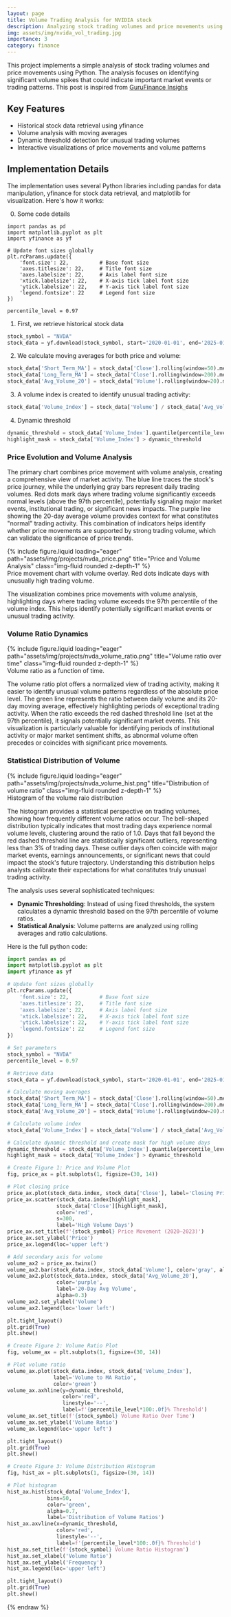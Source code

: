 ```yaml
---
layout: page
title: Volume Trading Analysis for NVIDIA stock
description: Analyzing stock trading volumes and price movements using Python
img: assets/img/nvida_vol_trading.jpg
importance: 3
category: finance
---
```


This project implements a simple analysis of stock trading volumes and price movements using Python. The analysis focuses on identifying significant volume spikes that could indicate important market events or trading patterns. This post is inspired from [GuruFinance Insighs](https://ayratmurtazin.beehiiv.com/)

## Key Features

- Historical stock data retrieval using yfinance
- Volume analysis with moving averages
- Dynamic threshold detection for unusual trading volumes
- Interactive visualizations of price movements and volume patterns

## Implementation Details

The implementation uses several Python libraries including pandas for data manipulation, yfinance for stock data retrieval, and matplotlib for visualization. Here's how it works:

0. Some code details
```
import pandas as pd
import matplotlib.pyplot as plt
import yfinance as yf

# Update font sizes globally
plt.rcParams.update({
    'font.size': 22,          # Base font size
    'axes.titlesize': 22,     # Title font size
    'axes.labelsize': 22,     # Axis label font size
    'xtick.labelsize': 22,    # X-axis tick label font size
    'ytick.labelsize': 22,    # Y-axis tick label font size
    'legend.fontsize': 22     # Legend font size
})

percentile_level = 0.97
```

1. First, we retrieve historical stock data

```python
stock_symbol = "NVDA"
stock_data = yf.download(stock_symbol, start='2020-01-01', end='2025-01-17')
```

2. We calculate moving averages for both price and volume:
```python
stock_data['Short_Term_MA'] = stock_data['Close'].rolling(window=50).mean()
stock_data['Long_Term_MA'] = stock_data['Close'].rolling(window=200).mean()
stock_data['Avg_Volume_20'] = stock_data['Volume'].rolling(window=20).mean()
```

3. A volume index is created to identify unusual trading activity:


```python
stock_data['Volume_Index'] = stock_data['Volume'] / stock_data['Avg_Volume_20']
```

4. Dynamic threshold
```python
dynamic_threshold = stock_data['Volume_Index'].quantile(percentile_level)
highlight_mask = stock_data['Volume_Index'] > dynamic_threshold
```

### Price Evolution and Volume Analysis

The primary chart combines price movement with volume analysis, creating a comprehensive view of market activity. The blue line traces the stock's price journey, while the underlying gray bars represent daily trading volumes. Red dots mark days where trading volume significantly exceeds normal levels (above the 97th percentile), potentially signaling major market events, institutional trading, or significant news impacts. The purple line showing the 20-day average volume provides context for what constitutes "normal" trading activity. This combination of indicators helps identify whether price movements are supported by strong trading volume, which can validate the significance of price trends.

<div class="row">
    <div class="col-sm mt-3 mt-md-0">
        {% include figure.liquid loading="eager" path="assets/img/projects/nvda_price.png" title="Price and Volume Analysis" class="img-fluid rounded z-depth-1" %}
    </div>
</div>
<div class="caption">
    Price movement chart with volume overlay. Red dots indicate days with unusually high trading volume.
</div>

The visualization combines price movements with volume analysis, highlighting days where trading volume exceeds the 97th percentile of the volume index. This helps identify potentially significant market events or unusual trading activity.



### Volume Ratio Dynamics

<div class="row">
    <div class="col-sm mt-3 mt-md-0">
        {% include figure.liquid loading="eager" path="assets/img/projects/nvda_volume_ratio.png" title="Volume ratio over time" class="img-fluid rounded z-depth-1" %}
    </div>
</div>
<div class="caption">
    Volume ratio as a function of time.
</div>


The volume ratio plot offers a normalized view of trading activity, making it easier to identify unusual volume patterns regardless of the absolute price level. The green line represents the ratio between daily volume and its 20-day moving average, effectively highlighting periods of exceptional trading activity. When the ratio exceeds the red dashed threshold line (set at the 97th percentile), it signals potentially significant market events. This visualization is particularly valuable for identifying periods of institutional activity or major market sentiment shifts, as abnormal volume often precedes or coincides with significant price movements.

### Statistical Distribution of Volume

<div class="row">
    <div class="col-sm mt-3 mt-md-0">
        {% include figure.liquid loading="eager" path="assets/img/projects/nvda_volume_hist.png" title="Distribution of volume ratio" class="img-fluid rounded z-depth-1" %}
    </div>
</div>
<div class="caption">
    Histogram of the volume raio distribution
</div>


The histogram provides a statistical perspective on trading volumes, showing how frequently different volume ratios occur. The bell-shaped distribution typically indicates that most trading days experience normal volume levels, clustering around the ratio of 1.0. Days that fall beyond the red dashed threshold line are statistically significant outliers, representing less than 3% of trading days. These outlier days often coincide with major market events, earnings announcements, or significant news that could impact the stock's future trajectory. Understanding this distribution helps analysts calibrate their expectations for what constitutes truly unusual trading activity.



The analysis uses several sophisticated techniques:

- **Dynamic Thresholding**: Instead of using fixed thresholds, the system calculates a dynamic threshold based on the 97th percentile of volume ratios.
- **Statistical Analysis**: Volume patterns are analyzed using rolling averages and ratio calculations.

Here is the full python code: 
```python
import pandas as pd
import matplotlib.pyplot as plt
import yfinance as yf

# Update font sizes globally
plt.rcParams.update({
    'font.size': 22,          # Base font size
    'axes.titlesize': 22,     # Title font size
    'axes.labelsize': 22,     # Axis label font size
    'xtick.labelsize': 22,    # X-axis tick label font size
    'ytick.labelsize': 22,    # Y-axis tick label font size
    'legend.fontsize': 22     # Legend font size
})

# Set parameters
stock_symbol = "NVDA"
percentile_level = 0.97

# Retrieve data 
stock_data = yf.download(stock_symbol, start='2020-01-01', end='2025-01-17')

# Calculate moving averages
stock_data['Short_Term_MA'] = stock_data['Close'].rolling(window=50).mean()
stock_data['Long_Term_MA'] = stock_data['Close'].rolling(window=200).mean()
stock_data['Avg_Volume_20'] = stock_data['Volume'].rolling(window=20).mean()

# Calculate volume index
stock_data['Volume_Index'] = stock_data['Volume'] / stock_data['Avg_Volume_20']

# Calculate dynamic threshold and create mask for high volume days
dynamic_threshold = stock_data['Volume_Index'].quantile(percentile_level)
highlight_mask = stock_data['Volume_Index'] > dynamic_threshold

# Create Figure 1: Price and Volume Plot
fig, price_ax = plt.subplots(1, figsize=(30, 14))

# Plot closing price
price_ax.plot(stock_data.index, stock_data['Close'], label='Closing Price', color='blue')
price_ax.scatter(stock_data.index[highlight_mask], 
                stock_data['Close'][highlight_mask], 
                color='red', 
                s=300, 
                label='High Volume Days')
price_ax.set_title(f'{stock_symbol} Price Movement (2020–2023)')
price_ax.set_ylabel('Price')
price_ax.legend(loc='upper left')

# Add secondary axis for volume
volume_ax2 = price_ax.twinx()
volume_ax2.bar(stock_data.index, stock_data['Volume'], color='gray', alpha=0.3, label='Volume')
volume_ax2.plot(stock_data.index, stock_data['Avg_Volume_20'], 
                color='purple', 
                label='20-Day Avg Volume', 
                alpha=0.3)
volume_ax2.set_ylabel('Volume')
volume_ax2.legend(loc='lower left')

plt.tight_layout()
plt.grid(True)
plt.show()

# Create Figure 2: Volume Ratio Plot
fig, volume_ax = plt.subplots(1, figsize=(30, 14))

# Plot volume ratio
volume_ax.plot(stock_data.index, stock_data['Volume_Index'], 
               label='Volume to MA Ratio', 
               color='green')
volume_ax.axhline(y=dynamic_threshold, 
                  color='red', 
                  linestyle='--', 
                  label=f'{percentile_level*100:.0f}% Threshold')
volume_ax.set_title(f'{stock_symbol} Volume Ratio Over Time')
volume_ax.set_ylabel('Volume Ratio')
volume_ax.legend(loc='upper left')

plt.tight_layout()
plt.grid(True)
plt.show()

# Create Figure 3: Volume Distribution Histogram
fig, hist_ax = plt.subplots(1, figsize=(30, 14))

# Plot histogram
hist_ax.hist(stock_data['Volume_Index'], 
             bins=50, 
             color='green', 
             alpha=0.7, 
             label='Distribution of Volume Ratios')
hist_ax.axvline(x=dynamic_threshold, 
                color='red', 
                linestyle='--', 
                label=f'{percentile_level*100:.0f}% Threshold')
hist_ax.set_title(f'{stock_symbol} Volume Ratio Histogram')
hist_ax.set_xlabel('Volume Ratio')
hist_ax.set_ylabel('Frequency')
hist_ax.legend(loc='upper left')

plt.tight_layout()
plt.grid(True)
plt.show()

```

{% endraw %}
